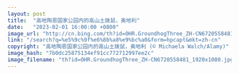 ```yaml
---
layout: post
title:  "高地陶恩国家公园内的高山土拨鼠，奥地利"
date:   "2023-02-01 16:00:00 +0800"
image_url: "http://cn.bing.com/th?id=OHR.GroundhogThree_ZH-CN6720558481_1920x1080.jpg&rf=LaDigue_1920x1080.jpg&pid=hp"
link: "/search?q=%e5%9c%9f%e6%8b%a8%e9%bc%a0&form=hpcapt&mkt=zh-cn"
copyright: "高地陶恩国家公园内的高山土拨鼠，奥地利 (© Michaela Walch/Alamy)"
image_hash: "7b0dc25875134ef91cc772712997ee2c"
image_filename: "th?id=OHR.GroundhogThree_ZH-CN6720558481_1920x1080.jpg&rf=LaDigue_1920x1080.jpg&pid=hp"
---
```

